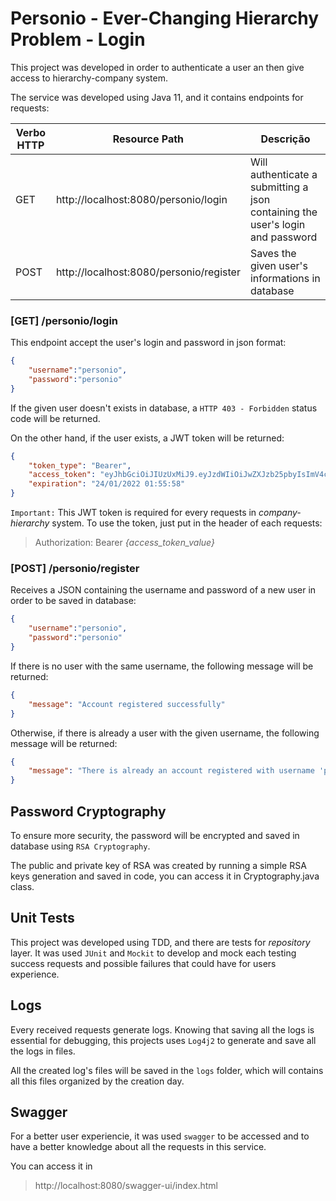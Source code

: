 # **Personio - Ever-Changing Hierarchy Problem - Login**

This project was developed in order to authenticate a user an then give access to hierarchy-company system.

The service was developed using Java 11, and it contains endpoints for requests:

Verbo HTTP | Resource Path | Descrição
----|------------------------------------------|--------
GET| http://localhost:8080/personio/login | Will authenticate a submitting a json containing the user's login and password
POST |http://localhost:8080/personio/register | Saves the given user's informations in database


### **[GET] /personio/login**
This endpoint accept the user's login and password in json format:
```json
{
	"username":"personio",
	"password":"personio"
}
``` 

If the given user doesn't exists in database, a `HTTP 403 - Forbidden` status code will be returned.

On the other hand, if the user exists, a JWT token will be returned:

```json
{
	"token_type": "Bearer",
	"access_token": "eyJhbGciOiJIUzUxMiJ9.eyJzdWIiOiJwZXJzb25pbyIsImV4cCI6MTY0Mjk4OTM1OH0.G8ll2TEOYqpNqu_A-FG30Z9cb4dhTiOCauNgSi8fjo8mlPGzAPeIyXBvBTRxHbE8K1rHPKYQ5d5zm0mG3Ntdow",
	"expiration": "24/01/2022 01:55:58"
}
```

`Important:` This JWT token is required for every requests in *company-hierarchy* system. To use the token, just put in the header of each requests:
> Authorization: Bearer *{access_token_value}*
### **[POST] /personio/register**

Receives a JSON containing the username and password of a new user in order to be saved in database:
```json
{
	"username":"personio",
	"password":"personio"
}
```

If there is no user with the same username, the following message will be returned:
```json
{
	"message": "Account registered successfully"
}
```
Otherwise, if there is already a user with the given username, the following message will be returned:
```json
{
	"message": "There is already an account registered with username 'personio'"
}
```

**Password Cryptography**
-----
To ensure more security, the password will be encrypted and saved in database using `RSA Cryptography`.

The public and private key of RSA was created by running a simple RSA keys generation and saved in code, you can access it in Cryptography.java class.


**Unit Tests**
--------
This project was developed using TDD, and there are tests for *repository* layer. It was used `JUnit` and `Mockit` to develop and mock each testing success requests and possible failures that could have for users experience.

**Logs**
-------
Every received requests generate logs. Knowing that saving all the logs is essential for debugging, this projects uses `Log4j2` to generate and save all the logs in files.

All the created log's files will be saved in the `logs` folder, which will contains all this files organized by the creation day.

**Swagger**
---------
For a better user experiencie, it was used `swagger` to be accessed and to have a better knowledge about all the requests in this service.

You can access it in 
> http://localhost:8080/swagger-ui/index.html
